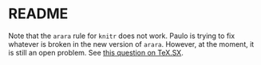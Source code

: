 README
======

Note that the `arara` rule for `knitr` does not work. Paulo is trying to fix whatever is broken in the new version of `arara`. However, at the moment, it is still an open problem. See [this question on TeX.SX][question].

[question]: http://tex.stackexchange.com/questions/175311/how-to-write-an-arara-rule-for-knitr
